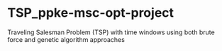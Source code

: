 # TSP_ppke-msc-opt-project
Traveling Salesman Problem (TSP) with time windows using both brute force and genetic algorithm approaches
